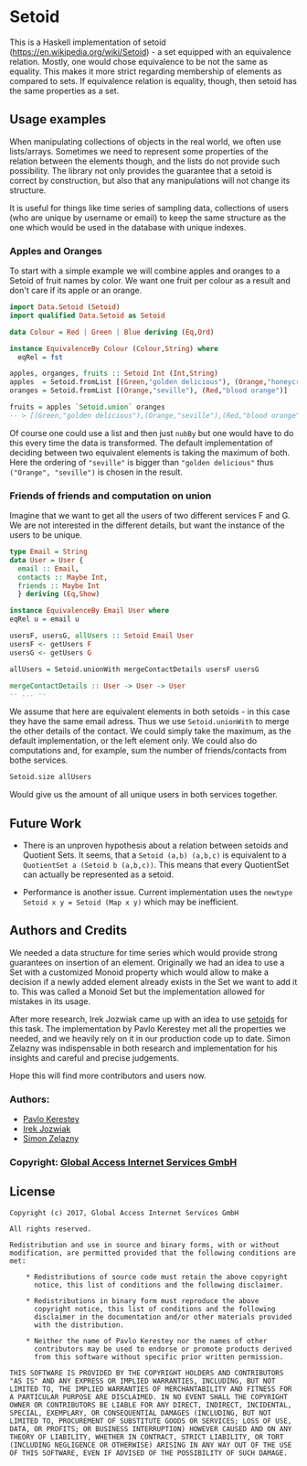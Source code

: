 # Setoid

This is a Haskell implementation of setoid
(https://en.wikipedia.org/wiki/Setoid) - a set equipped with an
equivalence relation. Mostly, one would chose equivalence to be not
the same as equality. This makes it more strict regarding membership
of elements as compared to sets. If equivalence relation is equality,
though, then setoid has the same properties as a set.

## Usage examples

When manipulating collections of objects in the real world, we often
use lists/arrays. Sometimes we need to represent some properties of
the relation between the elements though, and the lists do not provide
such possibility. The library not only provides the guarantee that a
setoid is correct by construction, but also that any manipulations
will not change its structure.

It is useful for things like time series of sampling data, collections
of users (who are unique by username or email) to keep the same
structure as the one which would be used in the database with unique
indexes.

### Apples and Oranges

To start with a simple example we will combine apples and oranges to a
Setoid of fruit names by color. We want one fruit per colour as a
result and don't care if its apple or an orange.

```haskell
import Data.Setoid (Setoid)
import qualified Data.Setoid as Setoid

data Colour = Red | Green | Blue deriving (Eq,Ord)

instance EquivalenceBy Colour (Colour,String) where
  eqRel = fst

apples, organges, fruits :: Setoid Int (Int,String)
apples  = Setoid.fromList [(Green,"golden delicious"), (Orange,"honeycrunch")]
oranges = Setoid.fromList [(Orange,"seville"), (Red,"blood orange")]

fruits = apples `Setoid.union` oranges
-- > [(Green,"golden delicious"),(Orange,"seville"),(Red,"blood orange")]
```

Of course one could use a list and then just `nubBy` but one would
have to do this every time the data is transformed. The default
implementation of deciding between two equivalent elements is taking
the maximum of both. Here the ordering of `"seville"` is bigger than
`"golden delicious"` thus `("Orange", "seville")` is chosen in the
result.

### Friends of friends and computation on union

Imagine that we want to get all the users of two different services F
and G. We are not interested in the different details, but want the
instance of the users to be unique.

```haskell
type Email = String
data User = User {
  email :: Email,
  contacts :: Maybe Int,
  friends :: Maybe Int
  } deriving (Eq,Show)

instance EquivalenceBy Email User where
eqRel u = email u

usersF, usersG, allUsers :: Setoid Email User
usersF <- getUsers F
usersG <- getUsers G

allUsers = Setoid.unionWith mergeContactDetails usersF usersG

mergeContactDetails :: User -> User -> User
-- ... --
```

We assume that here are equivalent elements in both setoids - in this
case they have the same email adress. Thus we use `Setoid.unionWith`
to merge the other details of the contact. We could simply take the
maximum, as the default implementation, or the left element only. We
could also do computations and, for example, sum the number of
friends/contacts from bothe services.

```haskell
Setoid.size allUsers
```

Would give us the amount of all unique users in both services together.

## Future Work

- There is an unproven hypothesis about a relation between setoids and
  Quotient Sets. It seems, that a `Setoid (a,b) (a,b,c)` is equivalent
  to a `QuotientSet a (Setoid b (a,b,c))`. This means that every
  QuotientSet can actually be represented as a setoid.

- Performance is another issue. Current implementation uses the
  `newtype Setoid x y = Setoid (Map x y)` which may be inefficient.

## Authors and Credits

We needed a data structure for time series which would provide strong
guarantees on insertion of an element. Originally we had an idea to
use a Set with a customized Monoid property which would allow to make
a decision if a newly added element already exists in the Set we want
to add it to. This was called a Monoid Set but the implementation
allowed for mistakes in its usage.

After more research, Irek Jozwiak came up with an idea to use
[setoids](https://en.wikipedia.org/wiki/Setoid) for this task. The
implementation by Pavlo Kerestey met all the properties we needed, and
we heavily rely on it in our production code up to date. Simon Zelazny
was indispensable in both research and implementation for his insights
and careful and precise judgements.

Hope this will find more contributors and users now.

### Authors:
*  [Pavlo Kerestey](https://github.com/ptek)
*  [Irek Jozwiak](https://github.com/irekjozwiak)
*  [Simon Zelazny](https://github.com/pzel)

### Copyright: [Global Access Internet Services GmbH](http://www.global.de)

## License

```text
Copyright (c) 2017, Global Access Internet Services GmbH

All rights reserved.

Redistribution and use in source and binary forms, with or without
modification, are permitted provided that the following conditions are met:

    * Redistributions of source code must retain the above copyright
      notice, this list of conditions and the following disclaimer.

    * Redistributions in binary form must reproduce the above
      copyright notice, this list of conditions and the following
      disclaimer in the documentation and/or other materials provided
      with the distribution.

    * Neither the name of Pavlo Kerestey nor the names of other
      contributors may be used to endorse or promote products derived
      from this software without specific prior written permission.

THIS SOFTWARE IS PROVIDED BY THE COPYRIGHT HOLDERS AND CONTRIBUTORS
"AS IS" AND ANY EXPRESS OR IMPLIED WARRANTIES, INCLUDING, BUT NOT
LIMITED TO, THE IMPLIED WARRANTIES OF MERCHANTABILITY AND FITNESS FOR
A PARTICULAR PURPOSE ARE DISCLAIMED. IN NO EVENT SHALL THE COPYRIGHT
OWNER OR CONTRIBUTORS BE LIABLE FOR ANY DIRECT, INDIRECT, INCIDENTAL,
SPECIAL, EXEMPLARY, OR CONSEQUENTIAL DAMAGES (INCLUDING, BUT NOT
LIMITED TO, PROCUREMENT OF SUBSTITUTE GOODS OR SERVICES; LOSS OF USE,
DATA, OR PROFITS; OR BUSINESS INTERRUPTION) HOWEVER CAUSED AND ON ANY
THEORY OF LIABILITY, WHETHER IN CONTRACT, STRICT LIABILITY, OR TORT
(INCLUDING NEGLIGENCE OR OTHERWISE) ARISING IN ANY WAY OUT OF THE USE
OF THIS SOFTWARE, EVEN IF ADVISED OF THE POSSIBILITY OF SUCH DAMAGE.
```
